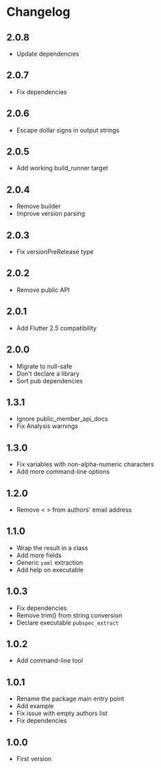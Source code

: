 # Changelog

## 2.0.8

- Update dependencies

## 2.0.7

- Fix dependencies

## 2.0.6

- Escape dollar signs in output strings

## 2.0.5

- Add working build_runner target

## 2.0.4

- Remove builder
- Improve version parsing

## 2.0.3

- Fix versionPreRelease type

## 2.0.2

- Remove public API

## 2.0.1

- Add Flutter 2.5 compatibility

## 2.0.0

- Migrate to null-safe
- Don't declare a library
- Sort pub dependencies

## 1.3.1

- Ignore public_member_api_docs
- Fix Analysis warnings

## 1.3.0

- Fix variables with non-alpha-numeric characters
- Add more command-line options

## 1.2.0

- Remove < > from authors' email address

## 1.1.0

- Wrap the result in a class
- Add more fields
- Generic `yaml` extraction
- Add help on executable

## 1.0.3

- Fix dependencies
- Remove trim() from string conversion
- Declare executable `pubspec_extract`

## 1.0.2

- Add command-line tool

## 1.0.1

- Rename the package main entry point
- Add example
- Fix issue with empty authors list
- Fix dependencies

## 1.0.0

- First version
